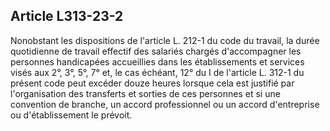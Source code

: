 ## Article L313-23-2

Nonobstant les dispositions de l'article L. 212-1 du code du travail, la durée quotidienne de travail effectif
des salariés chargés d'accompagner les personnes handicapées accueillies dans les établissements et
services visés aux 2°, 3°, 5°, 7° et, le cas échéant, 12° du I de l'article L. 312-1 du présent code peut excéder
douze heures lorsque cela est justifié par l'organisation des transferts et sorties de ces personnes et si une
convention de branche, un accord professionnel ou un accord d'entreprise ou d'établissement le prévoit.

